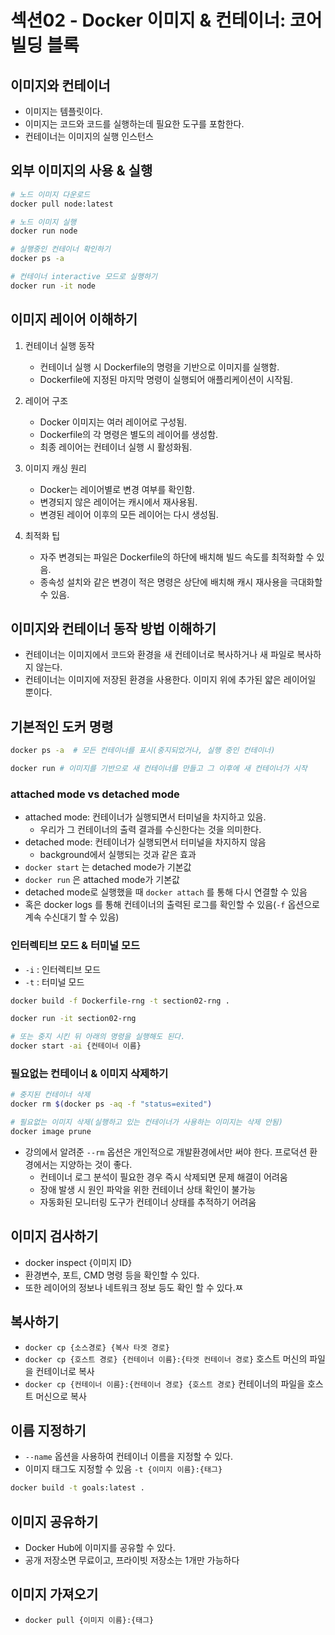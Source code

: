 # 섹션02 - Docker 이미지 & 컨테이너: 코어 빌딩 블록

## 이미지와 컨테이너

- 이미지는 템플릿이다.
- 이미지는 코드와 코드를 실행하는데 필요한 도구를 포함한다.
- 컨테이너는 이미지의 실행 인스턴스

## 외부 이미지의 사용 & 실행

```bash
# 노드 이미지 다운로드
docker pull node:latest

# 노드 이미지 실행
docker run node

# 실행중인 컨테이너 확인하기
docker ps -a

# 컨테이너 interactive 모드로 실행하기
docker run -it node
```

## 이미지 레이어 이해하기

1. 컨테이너 실행 동작
    - 컨테이너 실행 시 Dockerfile의 명령을 기반으로 이미지를 실행함.
    - Dockerfile에 지정된 마지막 명령이 실행되어 애플리케이션이 시작됨.

2. 레이어 구조
    - Docker 이미지는 여러 레이어로 구성됨.
    - Dockerfile의 각 명령은 별도의 레이어를 생성함.
    - 최종 레이어는 컨테이너 실행 시 활성화됨.

3. 이미지 캐싱 원리
    - Docker는 레이어별로 변경 여부를 확인함.
    - 변경되지 않은 레이어는 캐시에서 재사용됨.
    - 변경된 레이어 이후의 모든 레이어는 다시 생성됨.

4. 최적화 팁
    - 자주 변경되는 파일은 Dockerfile의 하단에 배치해 빌드 속도를 최적화할 수 있음.
    - 종속성 설치와 같은 변경이 적은 명령은 상단에 배치해 캐시 재사용을 극대화할 수 있음.

## 이미지와 컨테이너 동작 방법 이해하기

- 컨테이너는 이미지에서 코드와 환경을 새 컨테이너로 복사하거나 새 파일로 복사하지 않는다.
- 컨테이너는 이미지에 저장된 환경을 사용한다. 이미지 위에 추가된 얇은 레이어일 뿐이다.

## 기본적인 도커 명령

```bash
docker ps -a  # 모든 컨테이너를 표시(중지되었거나, 실행 중인 컨테이너)

docker run # 이미지를 기반으로 새 컨테이너를 만들고 그 이후에 새 컨테이너가 시작
```

### attached mode vs detached mode

- attached mode: 컨테이너가 실행되면서 터미널을 차지하고 있음.
    - 우리가 그 컨테이너의 출력 결과를 수신한다는 것을 의미한다.
- detached mode: 컨테이너가 실행되면서 터미널을 차지하지 않음
    - background에서 실행되는 것과 같은 효과
- `docker start` 는 detached mode가 기본값
- `docker run` 은 attached mode가 기본값
- detached mode로 실행했을 때 `docker attach` 를 통해 다시 연결할 수 있음
- 혹은 docker logs 를 통해 컨테이너의 출력된 로그를 확인할 수 있음(`-f` 옵션으로 계속 수신대기 할 수 있음)

### 인터렉티브 모드 & 터미널 모드

- `-i` : 인터렉티브 모드
- `-t` : 터미널 모드

```bash
docker build -f Dockerfile-rng -t section02-rng .

docker run -it section02-rng

# 또는 중지 시킨 뒤 아래의 명령을 실행해도 된다.
docker start -ai {컨테이너 이름}
```

### 필요없는 컨테이너 & 이미지 삭제하기

```bash
# 중지된 컨테이너 삭제
docker rm $(docker ps -aq -f "status=exited")

# 필요없는 이미지 삭제(실행하고 있는 컨테이너가 사용하는 이미지는 삭제 안됨)
docker image prune
```

- 강의에서 알려준 `--rm` 옵션은 개인적으로 개발환경에서만 써야 한다. 프로덕션 환경에서는 지양하는 것이 좋다.
    - 컨테이너 로그 분석이 필요한 경우 즉시 삭제되면 문제 해결이 어려움
    - 장애 발생 시 원인 파악을 위한 컨테이너 상태 확인이 불가능
    - 자동화된 모니터링 도구가 컨테이너 상태를 추적하기 어려움

## 이미지 검사하기

- docker inspect {이미지 ID}
- 환경변수, 포트, CMD 명령 등을 확인할 수 있다.
- 또한 레이어의 정보나 네트워크 정보 등도 확인 할 수 있다.ㅉ

## 복사하기

- `docker cp {소스경로} {복사 타겟 경로}`
- `docker cp {호스트 경로} {컨테이너 이름}:{타겟 컨테이너 경로}` 호스트 머신의 파일을 컨테이너로 복사
- `docker cp {컨테이너 이름}:{컨테이너 경로} {호스트 경로}` 컨테이너의 파일을 호스트 머신으로 복사

## 이름 지정하기

- `--name` 옵션을 사용하여 컨테이너 이름을 지정할 수 있다.
- 이미지 태그도 지정할 수 있음 `-t {이미지 이름}:{태그}`

```bash
docker build -t goals:latest .
```

## 이미지 공유하기

- Docker Hub에 이미지를 공유할 수 있다.
- 공개 저장소면 무료이고, 프라이빗 저장소는 1개만 가능하다

## 이미지 가져오기

- `docker pull {이미지 이름}:{태그}`
